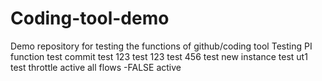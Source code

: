# Coding-tool-demo
Demo repository for testing the functions of github/coding tool
Testing PI function
test
commit test 123
test
123
test
456
test new instance
test ut1
test throttle active all flows -FALSE
active
